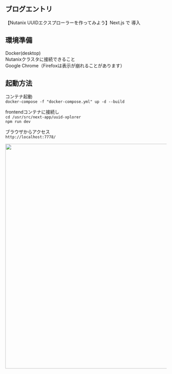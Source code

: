 ## ブログエントリ
<a hre="https://konchangakita.hatenablog.com/entry/2022/04/11/210000">【Nutanix UUIDエクスプローラーを作ってみよう】Next.js で 導入</a>


## 環境準備
Docker(desktop)  
Nutanixクラスタに接続できること  
Google Chrome（Firefoxは表示が崩れることがあります）  
  

## 起動方法
コンテナ起動  
`docker-compose -f "docker-compose.yml" up -d --build`  
  
frontendコンテナに接続し  
`cd /usr/src/next-app/uuid-xplorer`  
`npm run dev`  
  
ブラウザからアクセス  
`http://localhost:7778/`  
  
<image src="https://user-images.githubusercontent.com/64240365/162609962-823dd11c-a103-4d61-b98e-089c894a47fe.png" width="700px">  

